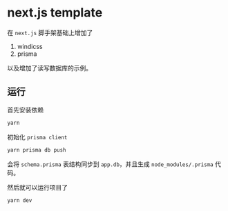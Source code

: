 # next.js template

在 `next.js` 脚手架基础上增加了

1. windicss
2. prisma

以及增加了读写数据库的示例。

## 运行

首先安装依赖

```bash
yarn
```

初始化 `prisma client`

```bash
yarn prisma db push
```

会将 `schema.prisma` 表结构同步到 `app.db`，并且生成 `node_modules/.prisma` 代码。

然后就可以运行项目了

```bash
yarn dev
```

